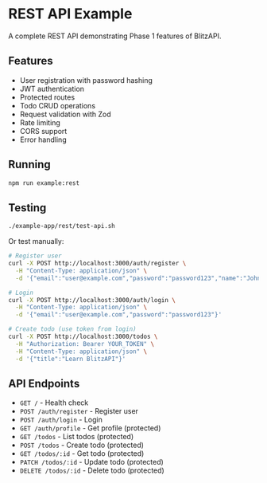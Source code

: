 # REST API Example

A complete REST API demonstrating Phase 1 features of BlitzAPI.

## Features

- User registration with password hashing
- JWT authentication
- Protected routes
- Todo CRUD operations
- Request validation with Zod
- Rate limiting
- CORS support
- Error handling

## Running

```bash
npm run example:rest
```

## Testing

```bash
./example-app/rest/test-api.sh
```

Or test manually:

```bash
# Register user
curl -X POST http://localhost:3000/auth/register \
  -H "Content-Type: application/json" \
  -d '{"email":"user@example.com","password":"password123","name":"John Doe"}'

# Login
curl -X POST http://localhost:3000/auth/login \
  -H "Content-Type: application/json" \
  -d '{"email":"user@example.com","password":"password123"}'

# Create todo (use token from login)
curl -X POST http://localhost:3000/todos \
  -H "Authorization: Bearer YOUR_TOKEN" \
  -H "Content-Type: application/json" \
  -d '{"title":"Learn BlitzAPI"}'
```

## API Endpoints

- `GET /` - Health check
- `POST /auth/register` - Register user
- `POST /auth/login` - Login
- `GET /auth/profile` - Get profile (protected)
- `GET /todos` - List todos (protected)
- `POST /todos` - Create todo (protected)
- `GET /todos/:id` - Get todo (protected)
- `PATCH /todos/:id` - Update todo (protected)
- `DELETE /todos/:id` - Delete todo (protected)
